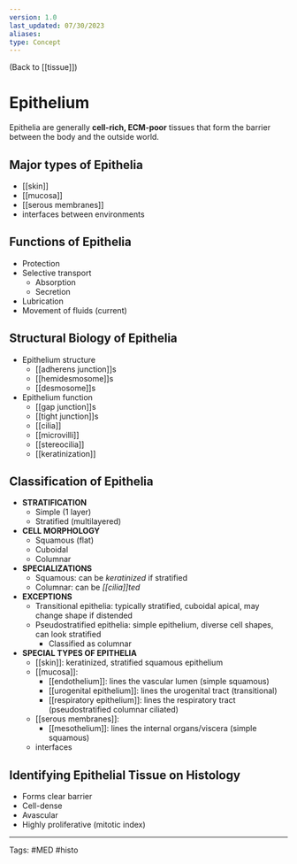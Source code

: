 ```yaml
---
version: 1.0
last_updated: 07/30/2023
aliases: 
type: Concept
---
```


(Back to [[tissue]])

# Epithelium

Epithelia are generally **cell-rich, ECM-poor** tissues that form the barrier between the body and the outside world.

## Major types of Epithelia
- [[skin]]
- [[mucosa]]
- [[serous membranes]]
- interfaces between environments

## Functions of Epithelia
- Protection
- Selective transport
	- Absorption
	- Secretion
- Lubrication
- Movement of fluids (current)

## Structural Biology of Epithelia
- Epithelium structure
	- [[adherens junction]]s
	- [[hemidesmosome]]s
	- [[desmosome]]s
- Epithelium function
	- [[gap junction]]s
	- [[tight junction]]s
	- [[cilia]]
	- [[microvilli]]
	- [[stereocilia]]
	- [[keratinization]]

## Classification of Epithelia
- **STRATIFICATION**
	- Simple (1 layer)
	- Stratified (multilayered)
- **CELL MORPHOLOGY**
	- Squamous (flat)
	- Cuboidal
	- Columnar
- **SPECIALIZATIONS**
	- Squamous: can be _keratinized_ if stratified
	- Columnar: can be _[[cilia]]ted_
- **EXCEPTIONS**
	- Transitional epithelia: typically stratified, cuboidal apical, may change shape if distended
	- Pseudostratified epithelia: simple epithelium, diverse cell shapes, can look stratified
		- Classified as columnar
- **SPECIAL TYPES OF EPITHELIA**
	- [[skin]]: keratinized, stratified squamous epithelium
	- [[mucosa]]:
		- [[endothelium]]: lines the vascular lumen (simple squamous)
		- [[urogenital epithelium]]: lines the urogenital tract (transitional)
		- [[respiratory epithelium]]: lines the respiratory tract (pseudostratified columnar ciliated)
	- [[serous membranes]]:
		- [[mesothelium]]: lines the internal organs/viscera (simple squamous)
	- interfaces

## Identifying Epithelial Tissue on Histology
- Forms clear barrier
- Cell-dense
- Avascular
- Highly proliferative (mitotic index)


---
Tags: #MED #histo